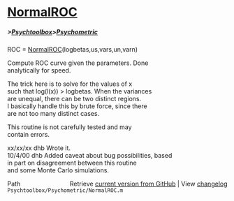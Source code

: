 # [NormalROC](NormalROC)
##### >[Psychtoolbox](Psychtoolbox)>[Psychometric](Psychometric)

ROC = [NormalROC](NormalROC)(logbetas,us,vars,un,varn)  
  
Compute ROC curve given the parameters.  Done  
analytically for speed.  
  
The trick here is to solve for the values of x  
such that log(l(x)) \> logbetas.  When the variances  
are unequal, there can be two distinct regions.  
I basically handle this by brute force, since there  
are not too many distinct cases.  
  
This routine is not carefully tested and may  
contain errors.  
  
xx/xx/xx  dhb  Wrote it.  
10/4/00   dhb  Added caveat about bug possibilities, based  
               in part on disagreement between this routine  
               and some Monte Carlo simulations.  




<div class="code_header" style="text-align:right;">
  <span style="float:left;">Path&nbsp;&nbsp;</span> <span class="counter">Retrieve <a href=
  "https://raw.github.com/Psychtoolbox-3/Psychtoolbox-3/beta/Psychtoolbox/Psychometric/NormalROC.m">current version from GitHub</a> | View <a href=
  "https://github.com/Psychtoolbox-3/Psychtoolbox-3/commits/beta/Psychtoolbox/Psychometric/NormalROC.m">changelog</a></span>
</div>
<div class="code">
  <code>Psychtoolbox/Psychometric/NormalROC.m</code>
</div>

